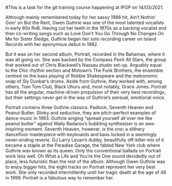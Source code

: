 #This is a task for the git training course happening at IPGP on 14/03/2021. 

Although mainly remembered today for her sassy 1986 hit, Ain’t Nothin’ Goin’ on But the Rent, Gwen Guthrie was one of the most talented vocalists in early 80s RnB.
Having cut her teeth in the 1970s as a backing vocalist and then co-writing songs such as Love Don't You Go Through No Changes On Me for Sister Sledge, Guthrie began her solo recording career on Island Records with her eponymous debut in 1982.

But it was on her second album, Portrait, recorded in the Bahamas, where it was all going on.
She was backed by the Compass Point All Stars, the group that worked out of Chris Blackwell’s Nassau studio set-up. Arguably equal to the Chic rhythm section and Motown’s The Funk Brothers, the ensemble centred on the bass playing of Robbie Shakespeare and the metronomic snap of Sly Dunbar’s drums.
Aside from Guthrie, they worked with, among others, Tom Tom Club, Black Uhuru and, most notably, Grace Jones. Portrait has all the angular, machine-driven propulsion of their very best recordings, but their settings never get in the way of Guthrie’s sensual, emotional voice.

Portrait contains three Guthrie classics: Padlock, Seventh Heaven and Peanut Butter. Slinky and seductive, they are pitch-perfect examples of dance music in 1983. Guthrie singing “spread yourself all over me like peanut butter” against Wally Badarou’s bubbling synthesiser is an awe-inspiring moment.
Seventh Heaven, however, is the one; a slithery dancefloor masterpiece with keyboards and bass locked in a seemingly never-ending reverie. DJ Larry Levan’s dubby, beautifully off-kilter mix of it became a staple at the Paradise Garage, the fabled New York club where Guthrie was known as its queen.
Only the conventional ballads on Portrait work less well. Oh What a Life and You’re the One sound decidedly out of place, less futuristic than the rest of the album.
Although Gwen Guthrie was to enjoy bigger hits, the eight tracks on Portrait represent her very best work. She only recorded intermittently until her tragic death at the age of 48 in 1999. Portrait is a fabulous way to remember her.

